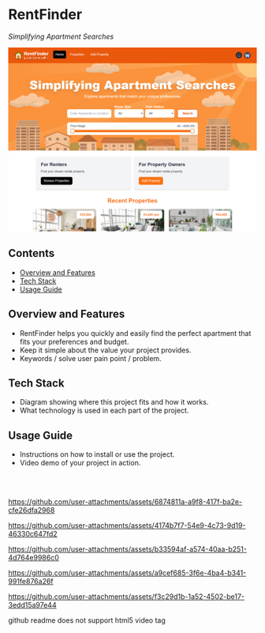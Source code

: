 # RentFinder

_Simplifying Apartment Searches_

![Screenshot 1 Hero](./public/readme-img-01.png)

## Contents

- [Overview and Features](#overview-and-features)
- [Tech Stack](#tech-stack)
- [Usage Guide](#usage-guide)

## Overview and Features

- RentFinder helps you quickly and easily find the perfect apartment that fits your preferences and budget.
- Keep it simple about the value your project provides.
- Keywords / solve user pain point / problem.

## Tech Stack

- Diagram showing where this project fits and how it works.
- What technology is used in each part of the project.

## Usage Guide

- Instructions on how to install or use the project.
- Video demo of your project in action.

<br/>
<br/>




https://github.com/user-attachments/assets/6874811a-a9f8-417f-ba2e-cfe26dfa2968



https://github.com/user-attachments/assets/4174b7f7-54e9-4c73-9d19-46330c647fd2



https://github.com/user-attachments/assets/b33594af-a574-40aa-b251-4d764e9986c0



https://github.com/user-attachments/assets/a9cef685-3f6e-4ba4-b341-991fe876a26f



https://github.com/user-attachments/assets/f3c29d1b-1a52-4502-be17-3edd15a97e44


github readme does not support html5 video tag
